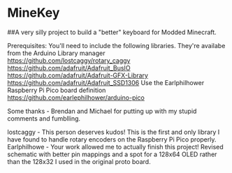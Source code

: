 # MineKey
##A very silly project to build a "better" keyboard for Modded Minecraft.

Prerequisites: 
You'll need to include the following libraries. They're availabe from the Arduino Library manager
https://github.com/lostcaggy/rotary_caggy
https://github.com/adafruit/Adafruit_BusIO
https://github.com/adafruit/Adafruit-GFX-Library
https://github.com/adafruit/Adafruit_SSD1306
Use the Earlphilhower Raspberry Pi Pico board definition https://github.com/earlephilhower/arduino-pico

Some thanks - Brendan and Michael for putting up with my stupid comments and fumblling.

lostcaggy - This person deserves kudos! This is the first and only library I have found to handle rotary encoders on the Raspberry Pi Pico properly.
Earlphilhowe - Your work allowed me to actually finish this project!
Revised schematic with better pin mappings and a spot for a 128x64 OLED rather than the 128x32 I used in the original proto board.
